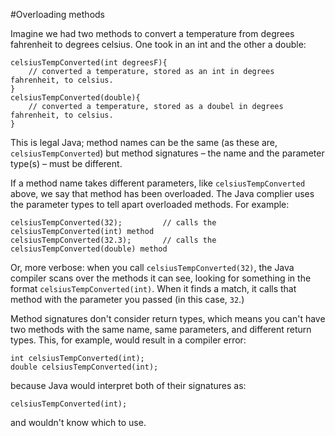 #Overloading methods

Imagine we had two <word data-key="method">methods</word> to convert a temperature from degrees fahrenheit to degrees celsius. One took in an int and the other a double:

    celsiusTempConverted(int degreesF){
        // converted a temperature, stored as an int in degrees fahrenheit, to celsius.
    }
    celsiusTempConverted(double){
        // converted a temperature, stored as a doubel in degrees fahrenheit, to celsius.
    }

This is legal Java; method names can be the same (as these are, `celsiusTempConverted`) but method signatures – the name and the parameter type(s) – must be different.

If a method name takes different parameters, like `celsiusTempConverted` above, we say that method has been <word data-key="overloaded">overloaded</word>. The Java complier uses the parameter types to tell apart overloaded methods. For example:

    celsiusTempConverted(32);         // calls the celsiusTempConverted(int) method
    celsiusTempConverted(32.3);       // calls the celsiusTempConverted(double) method

Or, more verbose: when you call `celsiusTempConverted(32)`, the Java compiler scans over the methods it can see, looking for something in the format `celsiusTempConverted(int)`. When it finds a match, it calls that method with the parameter you passed (in this case, `32`.)

Method signatures don't consider return types, which means you can't have two methods with the same name, same parameters, and different return types. This, for example, would result in a <word data-key="compiler-error">compiler error</word>:

    int celsiusTempConverted(int);
    double celsiusTempConverted(int);

because Java would interpret both of their signatures as:

    celsiusTempConverted(int);

and wouldn't know which to use.
